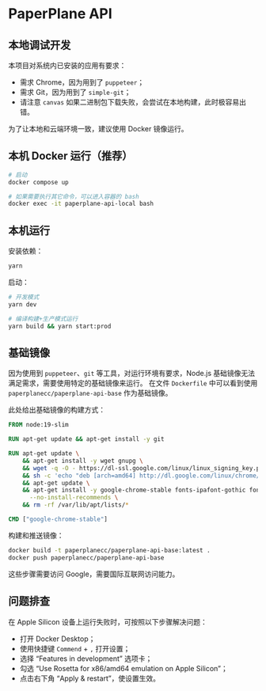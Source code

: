 # PaperPlane API

## 本地调试开发

本项目对系统内已安装的应用有要求：

- 需求 Chrome，因为用到了 `puppeteer`；
- 需求 Git，因为用到了 `simple-git`；
- 请注意 `canvas` 如果二进制包下载失败，会尝试在本地构建，此时极容易出错。

为了让本地和云端环境一致，建议使用 Docker 镜像运行。

## 本机 Docker 运行（推荐）

```bash
# 启动
docker compose up

# 如果需要执行其它命令，可以进入容器的 bash
docker exec -it paperplane-api-local bash
```

## 本机运行

安装依赖：
```bash
yarn
```

启动：
```bash
# 开发模式
yarn dev

# 编译构建+生产模式运行
yarn build && yarn start:prod
```

## 基础镜像

因为使用到 `puppeteer`、`git` 等工具，对运行环境有要求，Node.js 基础镜像无法满足需求，需要使用特定的基础镜像来运行。
在文件 `Dockerfile` 中可以看到使用 `paperplanecc/paperplane-api-base` 作为基础镜像。

此处给出基础镜像的构建方式：

```Dockerfile
FROM node:19-slim

RUN apt-get update && apt-get install -y git

RUN apt-get update \
    && apt-get install -y wget gnupg \
    && wget -q -O - https://dl-ssl.google.com/linux/linux_signing_key.pub | apt-key add - \
    && sh -c 'echo "deb [arch=amd64] http://dl.google.com/linux/chrome/deb/ stable main" >> /etc/apt/sources.list.d/google.list' \
    && apt-get update \
    && apt-get install -y google-chrome-stable fonts-ipafont-gothic fonts-wqy-zenhei fonts-thai-tlwg fonts-kacst fonts-freefont-ttf libxss1 \
      --no-install-recommends \
    && rm -rf /var/lib/apt/lists/*

CMD ["google-chrome-stable"]
```

构建和推送镜像：

```bash
docker build -t paperplanecc/paperplane-api-base:latest .
docker push paperplanecc/paperplane-api-base
```

这些步骤需要访问 Google，需要国际互联网访问能力。

## 问题排查

在 Apple Silicon 设备上运行失败时，可按照以下步骤解决问题：
- 打开 Docker Desktop；
- 使用快捷键 `Commend` + `,` 打开设置；
- 选择 “Features in development” 选项卡；
- 勾选 “Use Rosetta for x86/amd64 emulation on Apple Silicon”；
- 点击右下角 “Apply & restart”，使设置生效。